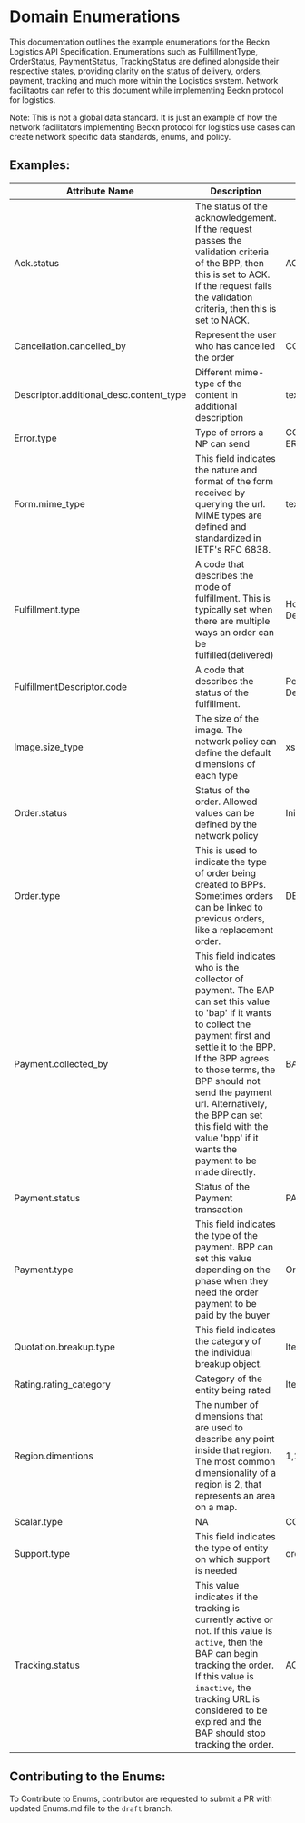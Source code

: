 
# Domain Enumerations

This documentation outlines the example enumerations for the Beckn Logistics API Specification. Enumerations such as FulfillmentType, OrderStatus, PaymentStatus, TrackingStatus are defined alongside their respective states, providing clarity on the status of delivery, orders, payment, tracking and much more within the Logistics system. Network facilitaotrs can refer to this document while implementing Beckn protocol for logistics.

Note: This is not a global data standard. It is just an example of how the network facilitators implementing Beckn protocol for logistics use cases can create network specific data standards, enums, and policy.


## Examples:
| Attribute Name | Description | Enumerations                                                                                            |
|-----------------------------------------|---------------------------------------|--------------------------------------------------------------------------------------------------------|
| Ack.status   | The status of the acknowledgement. If the request passes the validation criteria of the BPP, then this is set to ACK. If the request fails the validation criteria, then this is set to NACK.| ACK,NACK |
| Cancellation.cancelled_by                             | Represent the user who has cancelled the order| CONSUMER,PROVIDER|
| Descriptor.additional_desc.content_type| Different mime-type of the content in additional description | text/plain,text/html,application/json|
| Error.type                       | Type of errors a NP can send                | CONTEXT-ERROR,CORE-ERROR,DOMAIN-ERROR,POLICY-ERROR,JSON_SCHEMA-ERROR|
| Form.mime_type | This field indicates the nature and format of the form received by querying the url. MIME types are defined and standardized in IETF's RFC 6838.| text/html, application/xml|
| Fulfillment.type| A code that describes the mode of fulfillment. This is typically set when there are multiple ways an order can be fulfilled(delivered)| Home-Delivery,Store-Pickup,Store-Pickup-And-Home-Delivery|
| FulfillmentDescriptor.code| A code that describes the status of the fulfillment.| Pending-Fulfillment, Packing, Picking, Shipped, Out-for-Delivery, Delivered, Failed-Fulfillment, Canceled, Returned|
| Image.size_type|The size of the image. The network policy can define the default dimensions of each type| xs,sm,md,lg,xl,custom|
| Order.status|Status of the order. Allowed values can be defined by the network policy| Initiated,Acknowledged,Packed,Shipped,Delivered,Cancelled|
| Order.type| This is used to indicate the type of order being created to BPPs. Sometimes orders can be linked to previous orders, like a replacement order.| DEFAULT, DRAFT|
| Payment.collected_by|This field indicates who is the collector of payment. The BAP can set this value to 'bap' if it wants to collect the payment first and settle it to the BPP. If the BPP agrees to those terms, the BPP should not send the payment url. Alternatively, the BPP can set this field with the value 'bpp' if it wants the payment to be made directly.|BAP,BPP|
| Payment.status| Status of the Payment transaction| PAID,NOT-PAID|
| Payment.type| This field indicates the type of the payment. BPP can set this value depending on the phase when they need the order payment to be paid by the buyer| On-Order,Pre-Fulfillment,On-Fulfillment,Post-Fulfillment|
| Quotation.breakup.type| This field indicates the category of the individual breakup object.|  Item, Offer, Add-on, Fulfillment|
| Rating.rating_category| Category of the entity being rated| Item,Order,Provider,Fulfillment,Agent,Support|
| Region.dimentions| The number of dimensions that are used to describe any point inside that region. The most common dimensionality of a region is 2, that represents an area on a map.| 1,2,3|
| Scalar.type| NA |CONSTANT,VARIABLE|
| Support.type| This field indicates the type of entity on which support is needed| order,billing,fulfillment|
| Tracking.status|   This value indicates if the tracking is currently active or not. If this value is  `active`, then the BAP can begin tracking the order. If this value is  `inactive`, the tracking URL is considered to be expired and the BAP should stop tracking the order. | ACTIVE,INACTIVE|

## Contributing to the Enums:
To Contribute to Enums, contributor are requested to submit a PR with updated Enums.md file to the `draft` branch.
